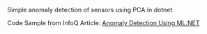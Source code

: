 Simple anomaly detection of sensors using PCA in dotnet

Code Sample from InfoQ Article: [Anomaly Detection Using ML.NET](https://www.infoq.com/articles/anomaly-detection-ml-net/?topicPageSponsorship=8e4bb459-3843-4916-b7a8-0fbd274b1496&itm_source=articles_about_ai-ml-data-eng&itm_medium=link&itm_campaign=ai-ml-data-eng)
